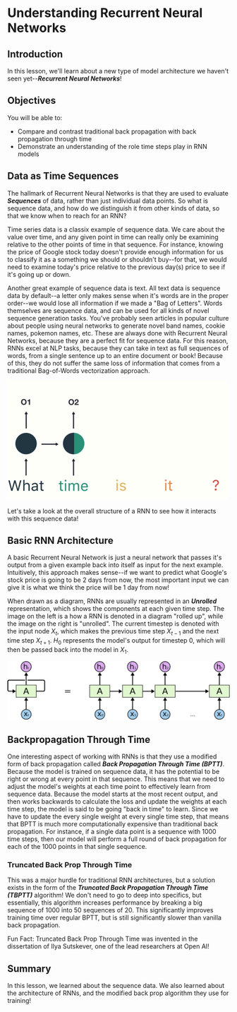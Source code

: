 
# Understanding Recurrent Neural Networks

## Introduction

In this lesson, we'll learn about a new type of model architecture we haven't seen yet--**_Recurrent Neural Networks_**!

## Objectives

You will be able to:

* Compare and contrast traditional back propagation with back propagation through time
* Demonstrate an understanding of the role time steps play in RNN models

## Data as Time Sequences

The hallmark of Recurrent Neural Networks is that they are used to evaluate **_Sequences_** of data, rather than just individual data points. So what is sequence data, and how do we distinguish it from other kinds of data, so that we know when to reach for an RNN? 

Time series data is a classix example of sequence data. We care about the value over time, and any given point in time can really only be examining relative to the other points of time in  that sequence. For instance, knowing the price of Google stock today doesn't provide enough information for us to classify it as a something we should or shouldn't buy--for that, we would need to examine today's price relative to the previous day(s) price to see if it's going up or down. 

Another great example of sequence data is text. All text data is sequence data by default--a letter only makes sense when it's words are in the proper order--we would lose all information if we made a "Bag of Letters". Words themselves are sequence data, and can be used for all kinds of novel sequence generation tasks. You've probably seen articles in popular culture about people using neural networks to generate novel band names, cookie names, pokemon names, etc. These are always done with Recurrent Neural Networks, because they are a perfect fit for sequence data. For this reason, RNNs excel at NLP tasks, because they can take in text as full sequences of words, from a single sentence up to an entire document or book! Because of this, they do not suffer the same loss of information that comes from a traditional Bag-of-Words vectorization approach. 

<img src='images/unrolled.gif'>

Let's take a look at the overall structure of a RNN to see how it interacts with this sequence data!

## Basic RNN Architecture

A basic Recurrent Neural Network is just a neural network that passes it's output from a given example back into itself as input for the next example. Intuitively, this approach makes sense--if we want to predict what Google's stock price is going to be 2 days from now, the most important input we can give it is what we think the price will be 1 day from now!

When drawn as a diagram, RNNs are usually represented in an **_Unrolled_** representation, which shows the components at each given time step. The image on the left is a how a RNN is denoted in a diagram "rolled up", while the image on the right is "unrolled". The current timestep is denoted with the input node $X_t$, which makes the previous time step $X_{t-1}$ and the next time step $X_{t+1}$.  $H_0$ represents the model's output for timestep 0, which will then be passed back into the model in $X_1$. 

<img src='images/RNN-unrolled.png'>



## Backpropagation Through Time

One interesting aspect of working with RNNs is that they use a modified form of back propagation called **_Back Propagation Through Time (BPTT)_**. Because the model is trained on sequence data, it has the potential to be right or wrong at every point in that sequence. This means that we need to adjust the model's weights at each time point to effectively learn from sequence data. Because the model starts at the most recent output, and then works backwards to calculate the loss and update the weights at each time step, the model is said to be going "back in time" to learn.  Since we have to update the every single weight at every single time step, that means that BPTT is much more computationally expensive than traditional back propagation. For instance, if a single data point is a sequence with 1000 time steps, then our model will perform a full round of back propagation for each of the 1000 points in that single sequence. 

### Truncated Back Prop Through Time

This was a major hurdle for traditional RNN architectures, but a solution exists in the form of the **_Truncated Back Propagation Through Time (TBPTT)_** algorithm! We don't need to go to deep into specifics, but essentially, this algorithm increases performance by breaking a big sequence of 1000 into 50 sequences of 20. This significantly improves training time over regular BPTT, but is still significantly slower than vanilla back propagation. 

Fun Fact: Truncated Back Prop Through Time was invented in the dissertation of Ilya Sutskever, one of the lead researchers at Open AI!



## Summary

In this lesson, we learned about the sequence data. We also learned about the architecture of RNNs, and the modified back prop algorithm they use for training!
